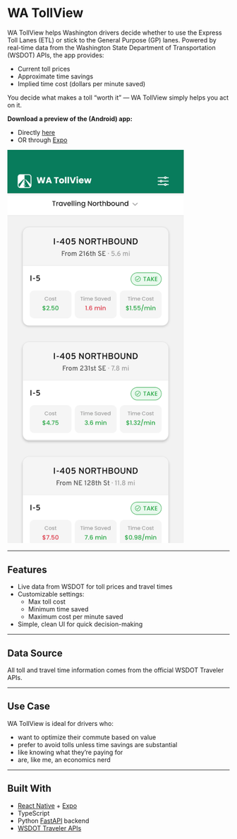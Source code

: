 # WA TollView

WA TollView helps Washington drivers decide whether to use the Express Toll Lanes (ETL) or stick to the General Purpose (GP) lanes. Powered by real-time data from the Washington State Department of Transportation (WSDOT) APIs, the app provides:

- Current toll prices
- Approximate time savings
- Implied time cost (dollars per minute saved)

You decide what makes a toll “worth it” — WA TollView simply helps you act on it.

**Download a preview of the (Android) app:** 
 - Directly [here](https://expo.dev/artifacts/eas/pzK8VKqy2DXJHYrccpYRzq.apk)
 - OR through [Expo](https://expo.dev/accounts/ericleonen/projects/wa-tollview/builds/bef85148-0a37-499f-84e3-4a5cffc99bc6)

<img src="./assets/images/app-screenshot.png" alt="Screenshot of app" width="400">

---

## Features

- Live data from WSDOT for toll prices and travel times
- Customizable settings:
  - Max toll cost
  - Minimum time saved
  - Maximum cost per minute saved
- Simple, clean UI for quick decision-making

---

## Data Source

All toll and travel time information comes from the official WSDOT Traveler APIs.

---

## Use Case

WA TollView is ideal for drivers who:
- want to optimize their commute based on value
- prefer to avoid tolls unless time savings are substantial
- like knowing what they’re paying for
- are, like me, an economics nerd

---

## Built With

- [React Native](https://reactnative.dev/) + [Expo](https://expo.dev/)
- TypeScript
- Python [FastAPI](https://fastapi.tiangolo.com/) backend
- [WSDOT Traveler APIs](https://wsdot.wa.gov/traffic/api/)

